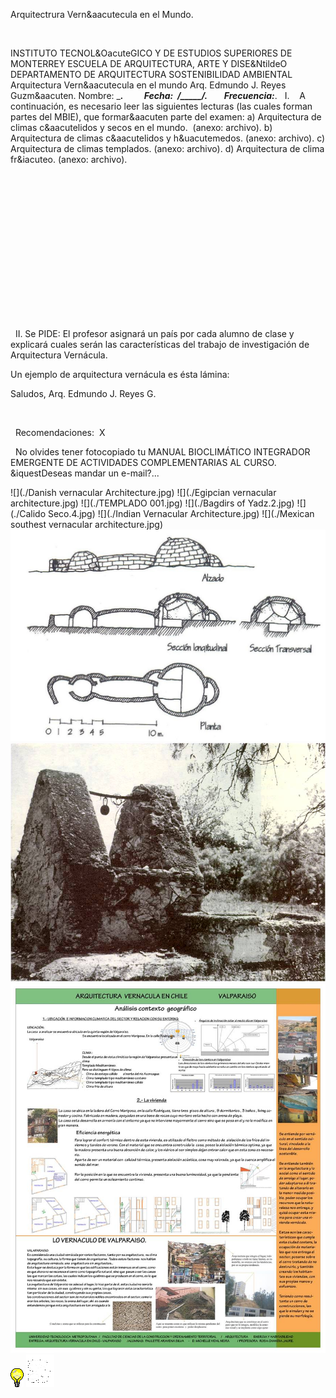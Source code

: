 

Arquitectrura Vern&aacutecula 
 en el Mundo.




 



INSTITUTO TECNOL&OacuteGICO Y DE ESTUDIOS 
 SUPERIORES DE MONTERREY
ESCUELA DE ARQUITECTURA, ARTE Y 
 DISE&NtildeO
DEPARTAMENTO DE 
 ARQUITECTURA
SOSTENIBILIDAD 
 AMBIENTAL
 
Arquitectura Vern&aacutecula en el 
 mundo
Arq. Edmundo J. Reyes 
 Guzm&aacuten.
Nombre: _________________________.          Fecha:  ____/_____/_______.        Frecuencia:_____________________.
 
 I.    A continuación, es necesario leer las siguientes lecturas (las cuales forman partes del MBIE), que formar&aacuten parte 
 del examen:
a) Arquitectura de climas c&aacutelidos y secos en el 
 mundo.  (anexo: 
 archivo).
b) Arquitectura de climas c&aacutelidos y h&uacutemedos. (anexo: 
 archivo).
c) Arquitectura de climas templados. (anexo: 
 archivo).
d) Arquitectura de clima fr&iacuteo. (anexo: 
 archivo).








 

 

 















 

 

















 

 




 

 
 II. Se PIDE: 
 El profesor asignará un país por cada alumno de clase y explicará cuales serán las características del trabajo de investigación de Arquitectura Vernácula. 

 Un ejemplo de arquitectura vernácula es ésta lámina: 

Saludos, 
Arq. Edmundo J. Reyes 
 G.

 








  
 Recomendaciones: 
X 


  No 
 olvides tener fotocopiado tu MANUAL BIOCLIMÁTICO INTEGRADOR EMERGENTE DE ACTIVIDADES COMPLEMENTARIAS AL CURSO.
  
 &iquestDeseas mandar un 
 e-mail?...


![](./Danish vernacular Architecture.jpg)
![](./Egipcian vernacular architecture.jpg)
![](./TEMPLADO 001.jpg)
![](./Bagdirs of Yadz.2.jpg)
![](./Calido Seco.4.jpg)
![](./Indian Vernacular Architecture.jpg)
![](./Mexican southest vernacular architecture.jpg)
![](./Frio.5.jpg)
![](./aljibe.jpg)
![](./chile.jpg)
![](./sugerencias.gif)
![](./email_41.gif)
